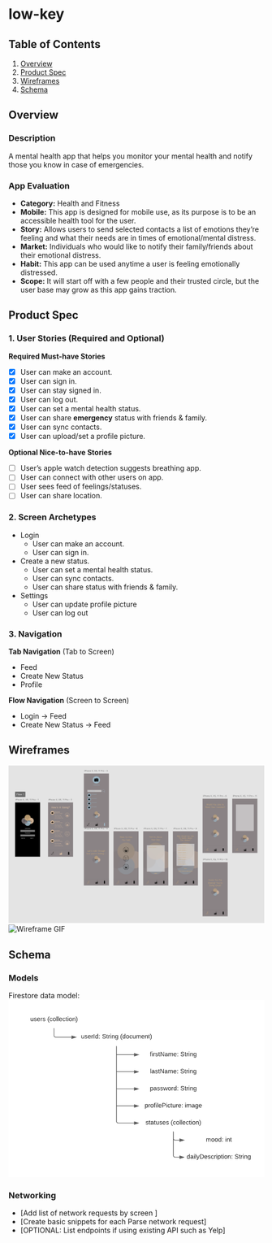 # low-key

## Table of Contents
1. [Overview](#Overview)
1. [Product Spec](#Product-Spec)
1. [Wireframes](#Wireframes)
2. [Schema](#Schema)

## Overview
### Description
A mental health app that helps you monitor your mental health and notify those you know in case of emergencies.

### App Evaluation
- **Category:** Health and Fitness
- **Mobile:** This app is designed for mobile use, as its purpose is to be an accessible health tool for the user.
- **Story:** Allows users to send selected contacts a list of emotions they’re feeling and what their needs are in times of emotional/mental distress.
- **Market:** Individuals who would like to notify their family/friends about their emotional distress.
- **Habit:** This app can be used anytime a user is feeling emotionally distressed.
- **Scope:** It will start off with a few people and their trusted circle, but the user base may grow as this app gains traction.

## Product Spec

### 1. User Stories (Required and Optional)

**Required Must-have Stories**

- [x] User can make an account.
- [x] User can sign in.
- [x] User can stay signed in.
- [x] User can log out. 
- [x] User can set a mental health status.
- [x] User can share **emergency** status with friends & family.
- [x] User can sync contacts. 
- [x] User can upload/set a profile picture.

**Optional Nice-to-have Stories**

- [ ] User’s apple watch detection suggests breathing app.
- [ ] User can connect with other users on app.
- [ ] User sees feed of feelings/statuses.
- [ ] User can share location.  

### 2. Screen Archetypes

* Login
   * User can make an account.
   * User can sign in.
* Create a new status.
   * User can set a mental health status. 
   * User can sync contacts.
   * User can share status with friends & family. 
* Settings
   * User can update profile picture
   * User can log out


### 3. Navigation

**Tab Navigation** (Tab to Screen)

* Feed
* Create New Status
* Profile

**Flow Navigation** (Screen to Screen)

* Login -> Feed
* Create New Status -> Feed

## Wireframes
![Wireframes](wireframes1.PNG)
![Wireframe GIF](low-key.gif)


## Schema 
### Models
Firestore data model:
![Models](firestore-schema.png)

### Networking
- [Add list of network requests by screen ]
- [Create basic snippets for each Parse network request]
- [OPTIONAL: List endpoints if using existing API such as Yelp]
